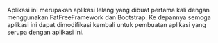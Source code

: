 Aplikasi ini merupakan aplikasi lelang yang dibuat pertama kali dengan menggunakan FatFreeFramework dan Bootstrap.
Ke depannya semoga aplikasi ini dapat dimodifikasi kembali untuk pembuatan aplikasi yang serupa dengan aplikasi ini.
